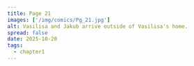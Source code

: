 ```yaml
---
title: Page 21
images: ['/img/comics/Pg_21.jpg']
alt: Vasilisa and Jakub arrive outside of Vasilisa's home.
spread: false
date: 2025-10-20
tags:
  - chapter1
---
```

